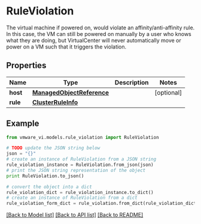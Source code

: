# RuleViolation

The virtual machine if powered on, would violate an affinity/anti-affinity rule.  In this case, the VM can still be powered on manually by a user who knows what they are doing, but VirtualCenter will never automatically move or power on a VM such that it triggers the violation. 

## Properties
Name | Type | Description | Notes
------------ | ------------- | ------------- | -------------
**host** | [**ManagedObjectReference**](ManagedObjectReference.md) |  | [optional] 
**rule** | [**ClusterRuleInfo**](ClusterRuleInfo.md) |  | 

## Example

```python
from vmware_vi.models.rule_violation import RuleViolation

# TODO update the JSON string below
json = "{}"
# create an instance of RuleViolation from a JSON string
rule_violation_instance = RuleViolation.from_json(json)
# print the JSON string representation of the object
print RuleViolation.to_json()

# convert the object into a dict
rule_violation_dict = rule_violation_instance.to_dict()
# create an instance of RuleViolation from a dict
rule_violation_form_dict = rule_violation.from_dict(rule_violation_dict)
```
[[Back to Model list]](../README.md#documentation-for-models) [[Back to API list]](../README.md#documentation-for-api-endpoints) [[Back to README]](../README.md)


